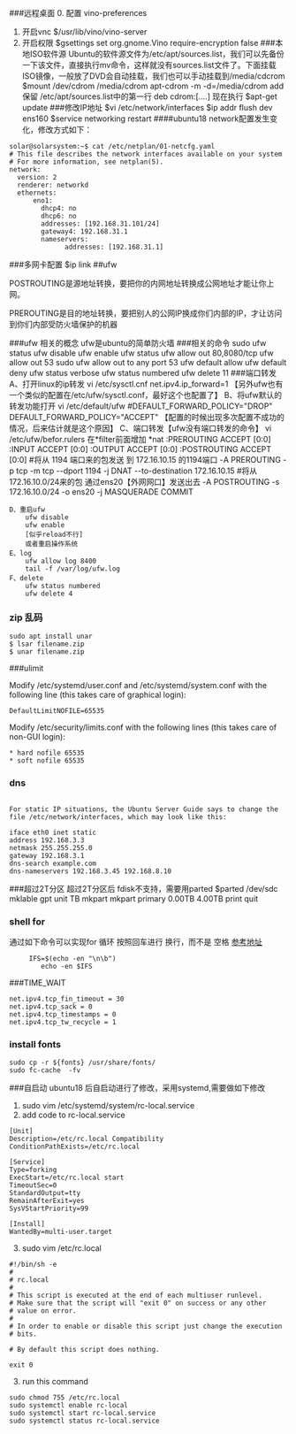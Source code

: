 ###远程桌面
0. 配置
vino-preferences
1. 开启vnc
$/usr/lib/vino/vino-server	
2. 开启权限	
$gsettings set org.gnome.Vino require-encryption false
###本地ISO软件源
	Ubuntu的软件源文件为/etc/apt/sources.list，我们可以先备份一下该文件，直接执行mv命令，这样就没有sources.list文件了。下面挂载ISO镜像，一般放了DVD会自动挂载，我们也可以手动挂载到/media/cdcrom
	$mount /dev/cdrom /media/cdrom 
	apt-cdrom -m -d=/media/cdrom add 
	保留 /etc/apt/sources.list中的第一行
	deb cdrom:[....]
	现在执行
	$apt-get update 
###修改IP地址
	$vi /etc/network/interfaces
	$ip addr flush dev ens160
	$service networking restart
####ubuntu18
	network配置发生变化，修改方式如下：
```
solar@solarsystem:~$ cat /etc/netplan/01-netcfg.yaml 
# This file describes the network interfaces available on your system
# For more information, see netplan(5).
network:
  version: 2
  renderer: networkd
  ethernets:
      eno1:
        dhcp4: no
        dhcp6: no
        addresses: [192.168.31.101/24]
        gateway4: 192.168.31.1
        nameservers:
              addresses: [192.168.31.1]
```
###多网卡配置
	$ip link
##ufw

POSTROUTING是源地址转换，要把你的内网地址转换成公网地址才能让你上网。

PREROUTING是目的地址转换，要把别人的公网IP换成你们内部的IP，才让访问到你们内部受防火墙保护的机器

###ufw 相关的概念
	ufw是ubuntu的简单防火墙
###相关的命令
	   sudo ufw status
	   ufw disable 
	   ufw enable 
	   ufw  status
	   ufw  allow out 80,8080/tcp
	   ufw allow out 53
	   sudo ufw allow out to any port 53
	   ufw default allow 
	   ufw default deny 
	   ufw status verbose 
	   ufw status numbered 
	   ufw delete 11
###端口转发
	A、打开linux的ip转发
		vi /etc/sysctl.cnf 
		net.ipv4.ip_forward=1
		【另外ufw也有一个类似的配置在/etc/ufw/sysctl.conf，最好这个也配置了】
	B、将ufw默认的转发功能打开
		vi /etc/default/ufw	
		#DEFAULT_FORWARD_POLICY="DROP"
		DEFAULT_FORWARD_POLICY="ACCEPT"
		【配置的时候出现多次配置不成功的情况，后来估计就是这个原因】
	C、端口转发【ufw没有端口转发的命令】
		vi /etc/ufw/befor.rulers
		 在*filter前面增加
		*nat
		:PREROUTING ACCEPT [0:0]
		:INPUT ACCEPT [0:0]
		:OUTPUT ACCEPT [0:0]
		:POSTROUTING ACCEPT [0:0]
		#将从 1194 端口来的包发送 到 172.16.10.15 的1194端口
		-A PREROUTING  -p tcp -m tcp --dport 1194 -j DNAT --to-destination 172.16.10.15
		#将从172.16.10.0/24来的包 通过ens20【外网网口】发送出去
		-A POSTROUTING -s 172.16.10.0/24 -o ens20 -j MASQUERADE
		COMMIT
		
	D、重启ufw
		ufw disable 
		ufw enable
		[似乎reload不行]
		或者重启操作系统
	E、log
		ufw allow log 8400
		tail -f /var/log/ufw.log
	F、delete
		ufw status numbered
		ufw delete 4
### zip 乱码
```
sudo apt install unar
$ lsar filename.zip
$ unar filename.zip
```
###ulimit

Modify /etc/systemd/user.conf and /etc/systemd/system.conf with the following line (this takes care of graphical login):

	DefaultLimitNOFILE=65535
Modify /etc/security/limits.conf with the following lines (this takes care of non-GUI login):

	* hard nofile 65535
	* soft nofile 65535
### dns
```

For static IP situations, the Ubuntu Server Guide says to change the file /etc/network/interfaces, which may look like this:

iface eth0 inet static
address 192.168.3.3
netmask 255.255.255.0
gateway 192.168.3.1
dns-search example.com
dns-nameservers 192.168.3.45 192.168.8.10
```
###超过2T分区
	超过2T分区后 fdisk不支持，需要用parted
	$parted /dev/sdc
	mklable gpt
	unit TB
	mkpart
	mkpart primary 0.00TB 4.00TB
	print
	quit
	
### shell for 
通过如下命令可以实现for 循环 按照回车进行 换行，而不是 空格
[参考地址](https://www.cnblogs.com/cocowool/archive/2013/01/15/2861904.html) 
```
	 IFS=$(echo -en "\n\b")
        echo -en $IFS
```
###TIME_WAIT
```
net.ipv4.tcp_fin_timeout = 30
net.ipv4.tcp_sack = 0
net.ipv4.tcp_timestamps = 0
net.ipv4.tcp_tw_recycle = 1
```
### install fonts
```
sudo cp -r ${fonts} /usr/share/fonts/
sudo fc-cache  -fv
```

###自启动
ubuntu18 后自启动进行了修改，采用systemd,需要做如下修改

1. sudo vim /etc/systemd/system/rc-local.service
2.  add code to rc-local.service
```
[Unit]
Description=/etc/rc.local Compatibility
ConditionPathExists=/etc/rc.local
 
[Service]
Type=forking
ExecStart=/etc/rc.local start
TimeoutSec=0
StandardOutput=tty
RemainAfterExit=yes
SysVStartPriority=99
 
[Install]
WantedBy=multi-user.target
```
3. sudo vim /etc/rc.local
```
#!/bin/sh -e
#
# rc.local
#
# This script is executed at the end of each multiuser runlevel.
# Make sure that the script will "exit 0" on success or any other
# value on error.
#
# In order to enable or disable this script just change the execution
# bits.

# By default this script does nothing.

exit 0
```
3. run this command
```
sudo chmod 755 /etc/rc.local
sudo systemctl enable rc-local
sudo systemctl start rc-local.service
sudo systemctl status rc-local.service

```
